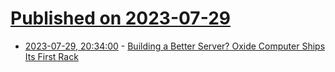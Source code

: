 # [Published on 2023-07-29](index.md)

* [2023-07-29, 20:34:00](https://news.slashdot.org/story/23/07/29/192248/building-a-better-server-oxide-computer-ships-its-first-rack?utm_source=rss1.0mainlinkanon&utm_medium=feed) - [Building a Better Server? Oxide Computer Ships Its First Rack](https://news.slashdot.org/story/23/07/29/192248/building-a-better-server-oxide-computer-ships-its-first-rack?utm_source=rss1.0mainlinkanon&utm_medium=feed)

